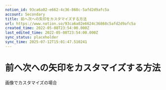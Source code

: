 ```yaml
---
notion_id: 93ca6a02-e662-4c36-868c-5afd2d9afc5a
account: Secondary
title: 前へ次への矢印をカスタマイズする方法
url: https://www.notion.so/93ca6a02e6624c36868c5afd2d9afc5a
created_time: 2022-05-08T23:54:00.000Z
last_edited_time: 2022-05-08T23:54:00.000Z
sync_status: placeholder
sync_time: 2025-07-12T15:01:47.510241
---
```

# 前へ次への矢印をカスタマイズする方法

画像でカスタマイズの場合